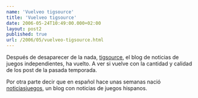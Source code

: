 ```yaml
---
name: 'Vuelveo tigsource'
title: 'Vuelveo tigsource'
date: 2006-05-24T10:49:00.000+02:00
layout: post2
published: true
url: /2006/05/vuelveo-tigsource.html
---
```


Después de desaparecer de la nada, [tigsource](http://www.tigsource.com/), el blog de noticias de juegos independientes, ha vuelto. A ver si vuelve con la cantidad y calidad de los post de la pasada temporada.  
  
Por otra parte decir que en español hace unas semanas nació [noticiasjuegos](http://www.noticiasjuegos.com/), un blog con noticias de juegos hispanos.